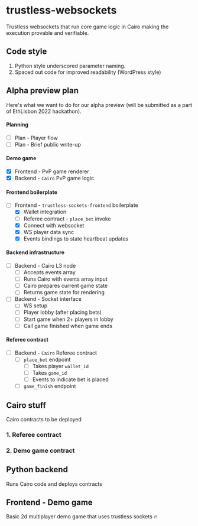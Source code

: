 # trustless-websockets

Trustless websockets that run core game logic in Cairo making the execution provable and verifiable.

Code style
----------

1. Python style underscored parameter naming.
2. Spaced out code for improved readability (WordPress style)


Alpha preview plan
------------------

Here's what we want to do for our alpha preview (will be submitted as a part of EthLisbon 2022 hackathon).

#### Planning
- [ ] Plan - Player flow
- [ ] Plan - Brief public write-up

#### Demo game
- [x] Frontend - PvP game renderer
- [x] Backend - `Cairo` PvP game logic

#### Frontend boilerplate
- [ ] Frontend - `trustless-sockets-frontend` boilerplate
  * [x] Wallet integration
  * [ ] Referee contract - `place_bet` invoke
  * [x] Connect with websocket
  * [x] WS player data sync
  * [x] Events bindings to state heartbeat updates

#### Backend infrastructure
- [ ] Backend - Cairo L3 node
  * [ ] Accepts events array
  * [ ] Runs Cairo with events array input
  * [ ] Cairo prepares current game state
  * [ ] Returns game state for rendering
- [ ] Backend - Socket interface
    * [ ] WS setup
    * [ ] Player lobby (after placing bets)
    * [ ] Start game when 2+ players in lobby
    * [ ] Call game finished when game ends

#### Referee contract
- [ ] Backend - `Cairo` Referee contract
  * [ ] `place_bet` endpoint
    * [ ] Takes player `wallet_id`
    * [ ] Takes `game_id`
    * [ ] Events to indicate bet is placed
  * [ ] `game_finish` endpoint

## Cairo stuff

Cairo contracts to be deployed

### 1. Referee contract

### 2. Demo game contract

## Python backend

Runs Cairo code and deploys contracts

## Frontend - Demo game

Basic 2d multiplayer demo game that uses trustless sockets :fire: